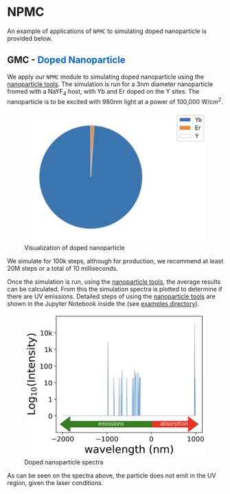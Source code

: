 # NPMC

An example of applications of `NPMC` to simulating doped nanoparticle is provided below.

## GMC - <span style="color: #0066CC"> Doped Nanoparticle </span>

We apply our `NPMC` module to simulating doped nanoparticle using the [nanoparticle tools](https://github.com/BlauGroup/NanoParticleTools). The simulation is run for a 3nm diameter nanoparticle fromed with a NaYF<sub>4</sub> host, with Yb and Er doped on the Y sites. The nanoparticle is to be excited with 980nm light at a power of 100,000 W/cm<sup>2</sup>. 

<figure>
    <img src="nano_pie_plot.png"
         alt="nano_pie_plot">
    <figcaption> Visualization of doped nanoparticle  </figcaption>
</figure>

We simulate for 100k steps, although for production, we recommend at least 20M steps or a total of 10 milliseconds. 

Once the simulation is run, using the [nanoparticle tools](https://github.com/BlauGroup/NanoParticleTools), the average results can be calculated. From this the simulation spectra is plotted to determine if there are UV emissions. Detailed steps of using the [nanoparticle tools](https://github.com/BlauGroup/NanoParticleTools) are shown in the Jupyter Notebook inside the (see <a href="{{ site.github.repository_url }}"> examples directory</a>). 

<figure>
    <img src="intensity.png"
         alt="intensity">
    <figcaption> Doped nanoparticle spectra  </figcaption>
</figure>


As can be seen on the spectra above, the particle does not emit in the UV region, given the laser conditions.
